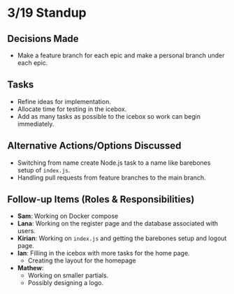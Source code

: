 # 3/19 Standup

## Decisions Made

- Make a feature branch for each epic and make a personal branch under each epic.

## Tasks

- Refine ideas for implementation.
- Allocate time for testing in the icebox.
- Add as many tasks as possible to the icebox so work can begin immediately.

## Alternative Actions/Options Discussed

- Switching from name create Node.js task to a name like barebones setup of `index.js`.
- Handling pull requests from feature branches to the main branch.

## Follow-up Items (Roles & Responsibilities)

- **Sam**: Working on Docker compose
- **Lana**: Working on the register page and the database associated with users.
- **Kirian**: Working on `index.js` and getting the barebones setup and logout page.
- **Ian**: Filling in the icebox with more tasks for the home page.
  - Creating the layout for the homepage
- **Mathew**:
  - Working on smaller partials.
  - Possibly designing a logo.
